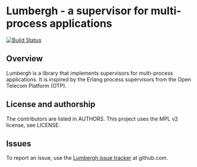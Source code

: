 # Lumbergh - a supervisor for multi-process applications

[![Build Status](https://travis-ci.org/radupopescu/lumbergh.svg?branch=master)](https://travis-ci.org/radupopescu/lumbergh)

## Overview

Lumbergh is a library that implements supervisors for multi-process applications. It is inspired by the Erlang process supervisors from the Open Telecom Platform (OTP).

## License and authorship

The contributors are listed in AUTHORS. This project uses the MPL v2 license, see LICENSE.

## Issues

To report an issue, use the [Lumbergh issue tracker](https://github.com/radupopescu/lumbergh/issues) at github.com.
